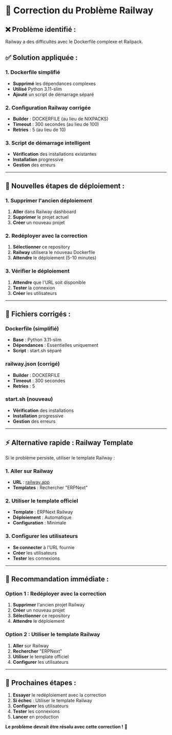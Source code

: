 # 🔧 Correction du Problème Railway

## ❌ **Problème identifié :**
Railway a des difficultés avec le Dockerfile complexe et Railpack.

## ✅ **Solution appliquée :**

### **1. Dockerfile simplifié**
- **Supprimé** les dépendances complexes
- **Utilisé** Python 3.11-slim
- **Ajouté** un script de démarrage séparé

### **2. Configuration Railway corrigée**
- **Builder** : DOCKERFILE (au lieu de NIXPACKS)
- **Timeout** : 300 secondes (au lieu de 100)
- **Retries** : 5 (au lieu de 10)

### **3. Script de démarrage intelligent**
- **Vérification** des installations existantes
- **Installation** progressive
- **Gestion** des erreurs

---

## 🚀 **Nouvelles étapes de déploiement :**

### **1. Supprimer l'ancien déploiement**
1. **Aller** dans Railway dashboard
2. **Supprimer** le projet actuel
3. **Créer** un nouveau projet

### **2. Redéployer avec la correction**
1. **Sélectionner** ce repository
2. **Railway** utilisera le nouveau Dockerfile
3. **Attendre** le déploiement (5-10 minutes)

### **3. Vérifier le déploiement**
1. **Attendre** que l'URL soit disponible
2. **Tester** la connexion
3. **Créer** les utilisateurs

---

## 🔧 **Fichiers corrigés :**

### **Dockerfile** (simplifié)
- **Base** : Python 3.11-slim
- **Dépendances** : Essentielles uniquement
- **Script** : start.sh séparé

### **railway.json** (corrigé)
- **Builder** : DOCKERFILE
- **Timeout** : 300 secondes
- **Retries** : 5

### **start.sh** (nouveau)
- **Vérification** des installations
- **Installation** progressive
- **Gestion** des erreurs

---

## ⚡ **Alternative rapide : Railway Template**

Si le problème persiste, utiliser le template Railway :

### **1. Aller sur Railway**
- **URL** : [railway.app](https://railway.app)
- **Templates** : Rechercher "ERPNext"

### **2. Utiliser le template officiel**
- **Template** : ERPNext Railway
- **Déploiement** : Automatique
- **Configuration** : Minimale

### **3. Configurer les utilisateurs**
- **Se connecter** à l'URL fournie
- **Créer** les utilisateurs
- **Tester** les connexions

---

## 🎯 **Recommandation immédiate :**

### **Option 1 : Redéployer avec la correction**
1. **Supprimer** l'ancien projet Railway
2. **Créer** un nouveau projet
3. **Sélectionner** ce repository
4. **Attendre** le déploiement

### **Option 2 : Utiliser le template Railway**
1. **Aller** sur Railway
2. **Rechercher** "ERPNext"
3. **Utiliser** le template officiel
4. **Configurer** les utilisateurs

---

## 🚀 **Prochaines étapes :**

1. **Essayer** le redéploiement avec la correction
2. **Si échec** : Utiliser le template Railway
3. **Configurer** les utilisateurs
4. **Tester** les connexions
5. **Lancer** en production

**Le problème devrait être résolu avec cette correction !** 🎉
